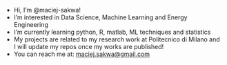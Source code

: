 - Hi, I’m @maciej-sakwa!
- I’m interested in Data Science, Machine Learning and Energy Engineering
- I’m currently learning python, R, matlab, ML techniques and statistics
- My projects are related to my research work at Politecnico di Milano and I will update my repos once my works are published!
- You can reach me at: maciej.sakwa@gmail.com


<!---
maciej-sakwa/maciej-sakwa is a ✨ special ✨ repository because its `README.md` (this file) appears on your GitHub profile.
You can click the Preview link to take a look at your changes.
--->
